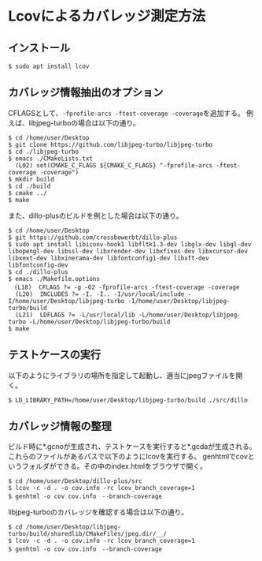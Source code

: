 # Lcovによるカバレッジ測定方法

## インストール
```
$ sudo apt install lcov
```

## カバレッジ情報抽出のオプション
CFLAGSとして、`-fprofile-arcs -ftest-coverage -coverage`を追加する。
例えば、libjpeg-turboの場合は以下の通り。
```
$ cd /home/user/Desktop
$ git clone https://github.com/libjpeg-turbo/libjpeg-turbo
$ cd ./libjpeg-turbo
$ emacs ./CMakeLists.txt
  (L02) set(CMAKE_C_FLAGS ${CMAKE_C_FLAGS} "-fprofile-arcs -ftest-coverage -coverage")
$ mkdir build
$ cd ./build
$ cmake ../
$ make
```

また、dillo-plusのビルドを例とした場合は以下の通り。
```
$ cd /home/user/Desktop
$ git https://github.com/crossbowerbt/dillo-plus
$ sudo apt install libiconv-hook1 libfltk1.3-dev libglx-dev libgl-dev libopengl-dev libssl-dev libxrender-dev libxfixes-dev libxcursor-dev libxext-dev libxinerama-dev libfontconfig1-dev libxft-dev libfontconfig-dev
$ cd ./dillo-plus
$ emacs ./Makefile.options
　(L18)  CFLAGS ?= -g -O2 -fprofile-arcs -ftest-coverage -coverage
  (L20)  INCLUDES ?= -I. -I.. -I/usr/local/include -I/home/user/Desktop/libjpeg-turbo -I/home/user/Desktop/libjpeg-turbo/build
  (L21)  LDFLAGS ?= -L/usr/local/lib -L/home/user/Desktop/libjpeg-turbo -L/home/user/Desktop/libjpeg-turbo/build
$ make
```

## テストケースの実行
以下のようにライブラリの場所を指定して起動し、適当にjpegファイルを開く。

```
$ LD_LIBRARY_PATH=/home/user/Desktop/libjpeg-turbo/build ./src/dillo
```

## カバレッジ情報の整理
ビルド時に*.gcnoが生成され、テストケースを実行すると*.gcdaが生成される。
これらのファイルがあるパスで以下のようにlcovを実行する。
genhtmlでcovというフォルダができる。その中のindex.htmlをブラウザで開く。

```
$ cd /home/user/Desktop/dillo-plus/src
$ lcov -c -d . -o cov.info -rc lcov_branch_coverage=1
$ genhtml -o cov cov.info　--branch-coverage
```

libjpeg-turboのカバレッジを確認する場合は以下の通り。
```
$ cd /home/user/Desktop/libjpeg-turbo/build/sharedlib/CMakeFiles/jpeg.dir/__/
$ lcov -c -d . -o cov.info -rc lcov_branch_coverage=1
$ genhtml -o cov cov.info　--branch-coverage
```

